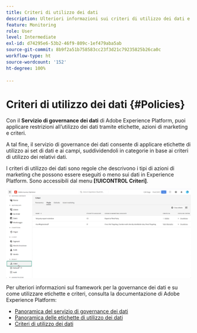 ```yaml
---
title: Criteri di utilizzo dei dati
description: Ulteriori informazioni sui criteri di utilizzo dei dati e sul servizio di governance dei dati.
feature: Monitoring
role: User
level: Intermediate
exl-id: d74295e6-53b2-46f9-809c-1ef479aba5ab
source-git-commit: 8b9f2a51b758583cc23f3d21c79235825b26ca0c
workflow-type: ht
source-wordcount: '152'
ht-degree: 100%

---
```


# Criteri di utilizzo dei dati {#Policies}


Con il **Servizio di governance dei dati** di Adobe Experience Platform, puoi applicare restrizioni all’utilizzo dei dati tramite etichette, azioni di marketing e criteri.

A tal fine, il servizio di governance dei dati consente di applicare etichette di utilizzo ai set di dati e ai campi, suddividendoli in categorie in base ai criteri di utilizzo dei relativi dati.

I criteri di utilizzo dei dati sono regole che descrivono i tipi di azioni di marketing che possono essere eseguiti o meno sui dati in Experience Platform. Sono accessibili dal menu **[!UICONTROL Criteri]**.

![](assets/policies.png)

Per ulteriori informazioni sul framework per la governance dei dati e su come utilizzare etichette e criteri, consulta la documentazione di Adobe Experience Platform:

* [Panoramica del servizio di governance dei dati](https://experienceleague.adobe.com/docs/experience-platform/data-governance/home.html?lang=it)
* [Panoramica delle etichette di utilizzo dei dati](https://experienceleague.adobe.com/docs/experience-platform/data-governance/labels/overview.html?lang=it)
* [Criteri di utilizzo dei dati](https://experienceleague.adobe.com/docs/experience-platform/data-governance/policies/overview.html?lang=it)
